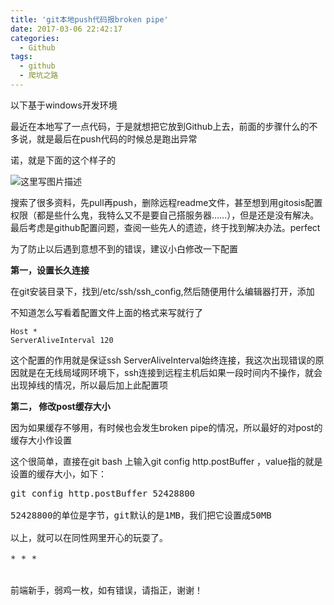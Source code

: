 ```yaml
---
title: 'git本地push代码报broken pipe'
date: 2017-03-06 22:42:17
categories:
  - Github
tags:
  - github
  - 爬坑之路
---
```


以下基于windows开发环境


最近在本地写了一点代码，于是就想把它放到Github上去，前面的步骤什么的不多说，就是最后在push代码的时候总是跑出异常 

诺，就是下面的这个样子的

![这里写图片描述](http://img.blog.csdn.net/20170306223640001?watermark/2/text/aHR0cDovL2Jsb2cuY3Nkbi5uZXQvdTAxMzcwNzI0OQ==/font/5a6L5L2T/fontsize/400/fill/I0JBQkFCMA==/dissolve/70/gravity/SouthEast)

搜索了很多资料，先pull再push，删除远程readme文件，甚至想到用gitosis配置权限（都是些什么鬼，我特么又不是要自己搭服务器……），但是还是没有解决。最后考虑是github配置问题，查阅一些先人的遗迹，终于找到解决办法。perfect

为了防止以后遇到意想不到的错误，建议小白修改一下配置

**第一，设置长久连接**

在git安装目录下，找到/etc/ssh/ssh_config,然后随便用什么编辑器打开，添加

不知道怎么写看着配置文件上面的格式来写就行了

	Host *  
	ServerAliveInterval 120 
这个配置的作用就是保证ssh ServerAliveInterval始终连接，我这次出现错误的原因就是在无线局域网环境下，ssh连接到远程主机后如果一段时间内不操作，就会出现掉线的情况，所以最后加上此配置项

**第二， 修改post缓存大小** 

因为如果缓存不够用，有时候也会发生broken pipe的情况，所以最好的对post的缓存大小作设置 

这个很简单，直接在git bash 上输入git config http.postBuffer ，value指的就是设置的缓存大小，如下：

<pre class="prettyprint">git config <span class="hljs-keyword">http</span>.postBuffer <span class="hljs-number">52428800</span>

52428800的单位是字节，git默认的是1MB，我们把它设置成50MB

以上，就可以在同性网里开心的玩耍了。

* * *

<br/>前端新手，弱鸡一枚，如有错误，请指正，谢谢！